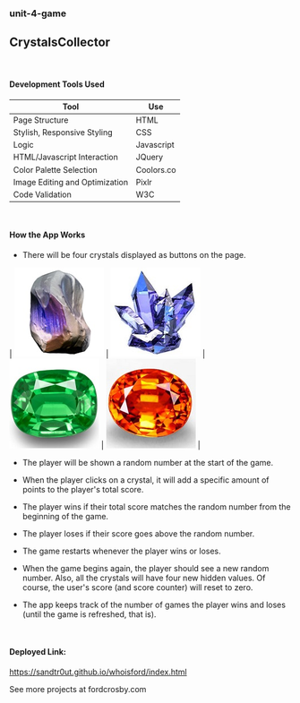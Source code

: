 ### unit-4-game
## CrystalsCollector

<br>

#### Development Tools Used
Tool | Use
---- | ---
Page Structure | HTML
Stylish, Responsive Styling | CSS
Logic | Javascript
HTML/Javascript Interaction | JQuery
Color Palette Selection | Coolors.co
Image Editing and Optimization | Pixlr
Code Validation | W3C
<br>

#### How the App Works
 * There will be four crystals displayed as buttons on the page.
 
 |  ![ArgonCrystal](assets/images/ArgonCrystal.jpg)  |  ![blueCrystal](assets/images/blueCrystal.jpg)  |  ![greenCrystal](assets/images/greenCrystal.jpg)  |  ![orangeCrystal](assets/images/orangeCrystal.jpg)  |

 * The player will be shown a random number at the start of the game.

 * When the player clicks on a crystal, it will add a specific amount of points to the player's total score. 

 * The player wins if their total score matches the random number from the beginning of the game.

 * The player loses if their score goes above the random number.

 * The game restarts whenever the player wins or loses.

 * When the game begins again, the player should see a new random number. Also, all the crystals will have four new hidden values. Of course, the user's score (and score counter) will reset to zero.

 * The app keeps track of the number of games the player wins and loses (until the game is refreshed, that is).
 
 <br>
 
 #### Deployed Link:
 https://sandtr0ut.github.io/whoisford/index.html
 
 See more projects at fordcrosby.com
